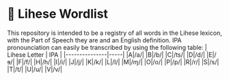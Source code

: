 # 📖 Lihese Wordlist
This repository is intended to be a registry of all words in the Lihese lexicon, with the Part of Speech they are and an English definition. IPA pronounciation can easily be transcribed by using the following table:
| Lihese Letter | IPA |
|---------------|-----|
|A|/a/|
|B|/b/|
|C|/ts/|
|D|/d/|
|E|/ɘ/|
|F|/f/|
|H|/h/|
|I|/i/|
|J|/j/|
|K|/k/|
|L|/l/|
|M|/ɱ/|
|O|/o/|
|P|/p/|
|R|/r/|
|S|/s/|
|T|/t/|
|U|/u/|
|V|/v/|
